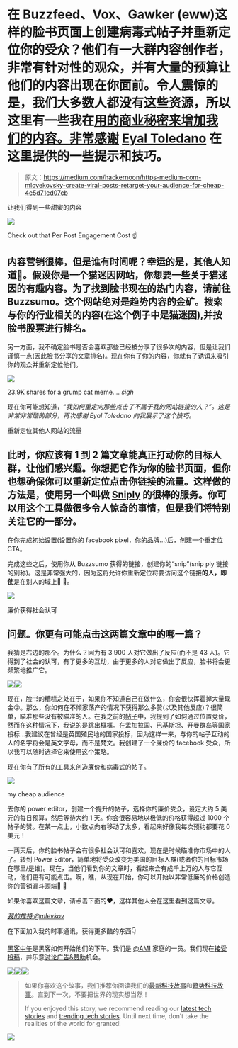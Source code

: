 # 在 Buzzfeed、Vox、Gawker (eww)这样的脸书页面上创建病毒式帖子并重新定位你的受众？他们有一大群内容创作者，非常有针对性的观众，并有大量的预算让他们的内容出现在你面前。令人震惊的是，我们大多数人都没有这些资源，所以这里有一些我在[用的商业秘密来增加我们的内容。非常感谢](https://www.spoil.co) [Eyal Toledano](https://medium.com/u/aa50d46f53b7?source=post_page-----4e5d71ed07cb--------------------------------) 在这里提供的一些提示和技巧。

> 原文：<https://medium.com/hackernoon/https-medium-com-mlovekovsky-create-viral-posts-retarget-your-audience-for-cheap-4e5d71ed07cb>

让我们得到一些甜蜜的内容

![](img/1acefda12b8c7e8411feb00b4d2ef32d.png)

Check out that Per Post Engagement Cost ☝️

## 内容营销很棒，但是谁有时间呢？幸运的是，其他人知道🙂。假设你是一个猫迷因网站，你想要一些关于猫迷因的有趣内容。为了找到脸书现在的热门内容，请前往 Buzzsumo。这个网站绝对是趋势内容的金矿。搜索与你的行业相关的内容(在这个例子中是猫迷因),并按脸书股票进行排名。

另一方面，我不确定脸书是否会喜欢那些已经被分享了很多次的内容，但是让我们谨慎一点(因此脸书分享的文章排名)。现在你有了你的内容，你就有了诱饵来吸引你的观众并重新定位他们。

![](img/4695a3cee8bd9359116c409928ddc5df.png)

23.9K shares for a grump cat meme…. *sigh*

现在你可能想知道，“*我如何重定向那些点击了不属于我的网站链接的人？”。这是非常非常酷的部分，再次感谢 Eyal Toledano 向我展示了这个技巧。*

重新定位其他人网站的流量

## 此时，你应该有 1 到 2 篇文章能真正打动你的目标人群，让他们感兴趣。你想把它作为你的脸书页面，但你也想确保你可以重新定位点击你链接的流量。这样做的方法是，使用另一个叫做 [Sniply](http://snip.ly/) 的很棒的服务。你可以用这个工具做很多令人惊奇的事情，但是我们将特别关注它的一部分。

在你完成初始设置(设置你的 facebook pixel，你的品牌…)后，创建一个重定位 CTA。

完成这些之后，使用你从 Buzzsumo 获得的链接，创建你的“snip”(snip ply 链接的别称)。这是非常强大的，因为这将允许你重新定位将要访问这个链接**的人，即使**是在别人的域上🚀 💸。

![](img/52777f6ccf2ef5ad19b0120ac18d74e6.png)

廉价获得社会认可

## 问题。你更有可能点击这两篇文章中的哪一篇？

我猜是右边的那个。为什么？因为有 3 900 人对它做出了反应(而不是 43 人)。它得到了社会的认可，有了更多的互动，由于更多的人对它做出了反应，脸书将会更频繁地推广它。

![](img/722e632438835e8aa11405905995e8b3.png)![](img/c04a058b70b31a38bcbf6c226ca08afd.png)

现在，脸书的糟糕之处在于，如果你不知道自己在做什么，你会很快挥霍掉大量现金😢。那么，你如何在不倾家荡产的情况下获得那么多赞(以及其他反应)？很简单，瞄准那些没有被瞄准的人。在我之前的[帖子](/@mlovekovsky/facebook-ads-for-noobs-5c6bcd48cd93#---0-15.xifobgiax)中，我提到了如何通过位置竞价，然而在这种情况下，我说的是跳出框框。在孟加拉国、巴基斯坦、开曼群岛等国家投标...我建议在曾经是英国殖民地的国家投标，因为这样一来，与你的帖子互动的人的名字将会是英文字母，而不是梵文。我创建了一个廉价的 facebook 受众，所以我可以随时选择它来使用这个策略。

现在你有了所有的工具来创造廉价和病毒式的帖子。

![](img/437bb129abb742cda339be1d99cc98bb.png)

my cheap audience

去你的 power editor，创建一个提升的帖子，选择你的廉价受众，设定大约 5 美元的每日预算，然后等待大约 1 天。你会很容易地以极低的价格获得超过 1000 个帖子的赞。在某一点上，小数点向右移动了太多，看起来好像我每次预约都要花 0 美元！

一两天后，你的脸书帖子会有很多社会认可和喜欢，现在是时候瞄准你市场中的人了。转到 Power Editor，简单地将受众改变为美国的目标人群(或者你的目标市场在哪里/是谁)。现在，当他们看到你的文章时，看起来会有成千上万的人与它互动，他们更有可能点击。啊，瞧，从现在开始，你可以开始以非常低廉的价格创造你的营销漏斗顶端🙂 🎈

如果你喜欢这篇文章，请点击下面的❤️，这样其他人会在这里看到这篇文章。

[*我的推特:@mlevkov*](https://twitter.com/mlevkov)

在下面加入我的时事通讯，获得更多酷的东西👇

[黑客中午](http://bit.ly/Hackernoon)是黑客如何开始他们的下午。我们是 [@AMI](http://bit.ly/atAMIatAMI) 家庭的一员。我们现在[接受投稿](http://bit.ly/hackernoonsubmission)，并乐意[讨论广告&赞助](mailto:partners@amipublications.com)机会。

[![](img/50ef4044ecd4e250b5d50f368b775d38.png)](http://bit.ly/HackernoonFB)[![](img/979d9a46439d5aebbdcdca574e21dc81.png)](https://goo.gl/k7XYbx)[![](img/2930ba6bd2c12218fdbbf7e02c8746ff.png)](https://goo.gl/4ofytp)

> 如果你喜欢这个故事，我们推荐你阅读我们的[最新科技故事](http://bit.ly/hackernoonlatestt)和[趋势科技故事](https://hackernoon.com/trending)。直到下一次，不要把世界的现实想当然！
> 
> If you enjoyed this story, we recommend reading our [latest tech stories](http://bit.ly/hackernoonlatestt) and [trending tech stories](https://hackernoon.com/trending). Until next time, don’t take the realities of the world for granted!

[![](img/be0ca55ba73a573dce11effb2ee80d56.png)](https://goo.gl/Ahtev1)